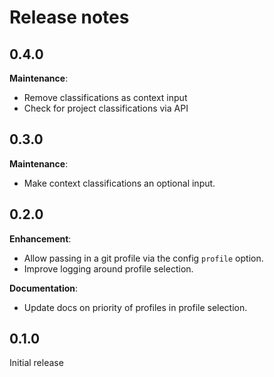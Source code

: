 # Release notes

## 0.4.0

__Maintenance__:

* Remove classifications as context input
* Check for project classifications via API

## 0.3.0

__Maintenance__:

* Make context classifications an optional input.

## 0.2.0

__Enhancement__:

* Allow passing in a git profile via the config `profile` option.
* Improve logging around profile selection.

__Documentation__:

* Update docs on priority of profiles in profile selection.

## 0.1.0

Initial release
